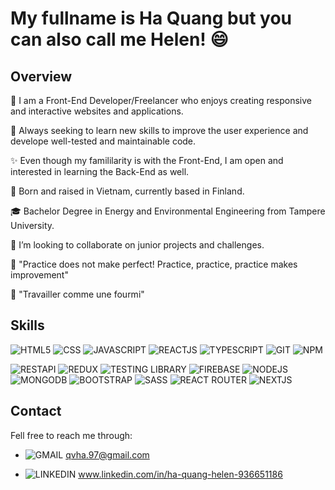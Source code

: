 # My fullname is Ha Quang but you can also call me Helen! :smile:

## Overview
🌱 I am a Front-End Developer/Freelancer who enjoys creating responsive and interactive websites and applications. 

🔎 Always seeking to learn new skills to improve the user experience and develope well-tested and maintainable code. 

✨ Even though my famililarity is with the Front-End, I am open and interested in learning the Back-End as well.


📍   Born and raised in Vietnam, currently based in Finland.

🎓 Bachelor Degree in Energy and Environmental Engineering from Tampere University.

🤝 I’m looking to collaborate on junior projects and challenges.

💬 "Practice does not make perfect! Practice, practice, practice makes improvement" 

💬 "Travailler comme une fourmi"



## Skills
![HTML5](https://img.icons8.com/color/64/000000/html-5--v1.png) 
![CSS](https://img.icons8.com/color/64/000000/css3.png)
![JAVASCRIPT](https://img.icons8.com/color/64/000000/javascript--v1.png)
![REACTJS](https://img.icons8.com/color/64/000000/react-native.png)
![TYPESCRIPT](https://img.icons8.com/color/64/000000/typescript.png)
![GIT](https://img.icons8.com/color/64/000000/git.png)
![NPM](https://img.icons8.com/color/64/000000/npm.png)

![RESTAPI](https://img.icons8.com/color/64/000000/api-settings.png)
![REDUX](https://img.icons8.com/color/64/000000/redux.png)
![TESTING LIBRARY](https://testing-library.com/img/octopus-64x64.png)
![FIREBASE](https://img.icons8.com/color/64/000000/firebase.png)
![NODEJS](https://img.icons8.com/color/64/000000/nodejs.png)
![MONGODB](https://img.icons8.com/color/64/000000/mongodb.png)
![BOOTSTRAP](https://img.icons8.com/color/64/000000/bootstrap.png)
![SASS](https://img.icons8.com/color/64/000000/sass.png)
![REACT ROUTER](https://user-images.githubusercontent.com/94285120/162486427-b8d64be3-bcc2-4886-8d68-7a7ee5d62ab7.png)
![NEXTJS](https://user-images.githubusercontent.com/94285120/162808600-f05fc755-e7a8-44cf-8312-09f7be1cbdae.png)



## Contact
Fell free to reach me through:

- ![GMAIL](https://img.icons8.com/color/17/000000/gmail-new.png) qvha.97@gmail.com

- ![LINKEDIN](https://img.icons8.com/color/17/000000/linkedin.png) www.linkedin.com/in/ha-quang-helen-936651186

